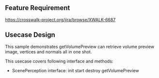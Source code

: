## Feature Requirement

https://crosswalk-project.org/jira/browse/XWALK-6687

## Usecase Design

This sample demonstrates getVolumePreview can retrieve volume preview image,
vertices and normals all in one shot.

This usecase covers following interface and methods:

* ScenePerception interface: init start destroy getVolumePreview

